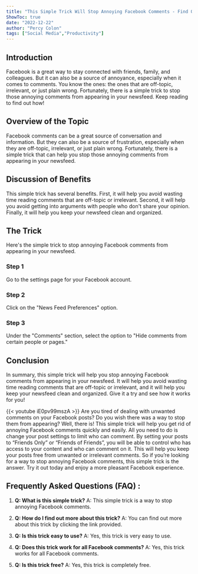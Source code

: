 ```yaml
---
title: "This Simple Trick Will Stop Annoying Facebook Comments - Find Out How Now!"
ShowToc: true 
date: "2022-12-22"
author: "Percy Colon" 
tags: ["Social Media","Productivity"]
---
```

## Introduction

Facebook is a great way to stay connected with friends, family, and colleagues. But it can also be a source of annoyance, especially when it comes to comments. You know the ones: the ones that are off-topic, irrelevant, or just plain wrong. Fortunately, there is a simple trick to stop those annoying comments from appearing in your newsfeed. Keep reading to find out how!

## Overview of the Topic

Facebook comments can be a great source of conversation and information. But they can also be a source of frustration, especially when they are off-topic, irrelevant, or just plain wrong. Fortunately, there is a simple trick that can help you stop those annoying comments from appearing in your newsfeed.

## Discussion of Benefits

This simple trick has several benefits. First, it will help you avoid wasting time reading comments that are off-topic or irrelevant. Second, it will help you avoid getting into arguments with people who don't share your opinion. Finally, it will help you keep your newsfeed clean and organized.

## The Trick

Here's the simple trick to stop annoying Facebook comments from appearing in your newsfeed.

### Step 1

Go to the settings page for your Facebook account.

### Step 2

Click on the "News Feed Preferences" option.

### Step 3

Under the "Comments" section, select the option to "Hide comments from certain people or pages."

## Conclusion

In summary, this simple trick will help you stop annoying Facebook comments from appearing in your newsfeed. It will help you avoid wasting time reading comments that are off-topic or irrelevant, and it will help you keep your newsfeed clean and organized. Give it a try and see how it works for you!

{{< youtube iE0pv99mszA >}} 
Are you tired of dealing with unwanted comments on your Facebook posts? Do you wish there was a way to stop them from appearing? Well, there is! This simple trick will help you get rid of annoying Facebook comments quickly and easily. All you need to do is change your post settings to limit who can comment. By setting your posts to “Friends Only” or “Friends of Friends”, you will be able to control who has access to your content and who can comment on it. This will help you keep your posts free from unwanted or irrelevant comments. So if you’re looking for a way to stop annoying Facebook comments, this simple trick is the answer. Try it out today and enjoy a more pleasant Facebook experience.

## Frequently Asked Questions (FAQ) :
1. **Q: What is this simple trick?**
A: This simple trick is a way to stop annoying Facebook comments.

2. **Q: How do I find out more about this trick?**
A: You can find out more about this trick by clicking the link provided.

3. **Q: Is this trick easy to use?**
A: Yes, this trick is very easy to use.

4. **Q: Does this trick work for all Facebook comments?**
A: Yes, this trick works for all Facebook comments.

5. **Q: Is this trick free?**
A: Yes, this trick is completely free.


